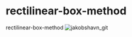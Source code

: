 # rectilinear-box-method
rectilinear-box-method
![jakobshavn_git](https://user-images.githubusercontent.com/68990782/188455338-3f29198a-6e24-4cf9-89b5-8e03a5a26c86.png)

